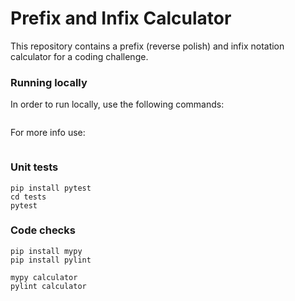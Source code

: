 # Prefix and Infix Calculator

This repository contains a prefix (reverse polish) and infix notation calculator for a coding challenge.

### Running locally

In order to run locally, use the following commands:

```
```

For more info use:

```
```

### Unit tests

```
pip install pytest
cd tests
pytest
```

### Code checks

```
pip install mypy
pip install pylint 

mypy calculator
pylint calculator
```
